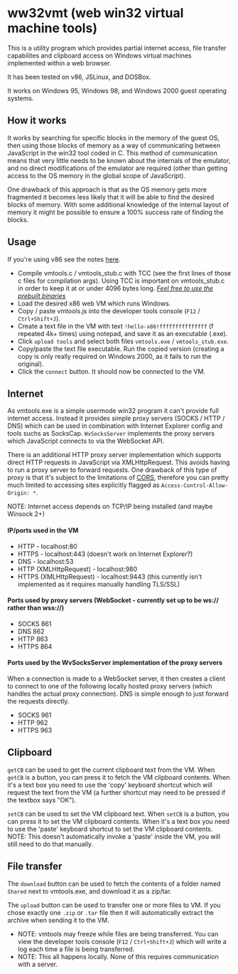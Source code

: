 # ww32vmt (web win32 virtual machine tools)

This is a utility program which provides partial internet access, file transfer capabilites and clipboard access on Windows virtual machines implemented within a web browser.

It has been tested on v86, JSLinux, and DOSBox.

It works on Windows 95, Windows 98, and Windows 2000 guest operating systems.

## How it works

It works by searching for specific blocks in the memory of the guest OS, then using those blocks of memory as a way of communicating between JavaScript in the win32 tool coded in C. This method of communication means that very little needs to be known about the internals of the emulator, and no direct modifications of the emulator are required (other than getting access to the OS memory in the global scope of JavaScript).

One drawback of this approach is that as the OS memory gets more fragmented it becomes less likely that it will be able to find the desired blocks of memory. With some additional knowledge of the internal layout of memory it might be possible to ensure a 100% success rate of finding the blocks.

## Usage

If you're using v86 see the notes [here](https://github.com/pixeltris/ww32vmt/blob/2ef570fd1391d7f0925f25d5fa9c59ffd69c1ce2/vmtools.js#L12).

- Compile vmtools.c / vmtools_stub.c with TCC (see the first lines of those c files for compilation args). Using TCC is important on vmtools_stub.c in order to keep it at or under 4096 bytes long. _[Feel free to use the prebuilt binaries](https://github.com/pixeltris/ww32vmt/tree/master/build)_
- Load the desired x86 web VM which runs Windows.
- Copy / paste vmtools.js into the developer tools console (`F12` / `Ctrl+Shift+J`).
- Create a text file in the VM with text `!hello-x86!fffffffffffffff` (f repeated 4k+ times) using notepad, and save it as an executable (.exe).
- Click `upload tools` and select both files `vmtools.exe` / `vmtools_stub.exe`.
- Copy/paste the text file executable. Run the copied version (creating a copy is only really required on Windows 2000, as it fails to run the original).
- Click the `connect` button. It should now be connected to the VM.

## Internet

As vmtools.exe is a simple usermode win32 program it can't provide full internet access. Instead it provides simple proxy servers (SOCKS / HTTP / DNS) which can be used in combination with Internet Explorer config and tools suchs as SocksCap. `WvSocksServer` implements the proxy servers which JavaScript connects to via the WebSocket API.

There is an additional HTTP proxy server implementation which supports direct HTTP requests in JavaScript via XMLHttpRequest. This avoids having to run a proxy server to forward requests. One drawback of this type of proxy is that it's subject to the limitations of [CORS](https://en.wikipedia.org/wiki/Cross-origin_resource_sharing), therefore you can pretty much limited to accessing sites explicitly flagged as `Access-Control-Allow-Origin: *`.

NOTE: Internet access depends on TCP/IP being installed (and maybe Winsock 2+)

#### IP/ports used in the VM

- HTTP - localhost:80
- HTTPS - localhost:443 (doesn't work on Internet Explorer?)
- DNS - localhost:53
- HTTP (XMLHttpRequest) - localhost:980
- HTTPS (XMLHttpRequest) - localhost:9443 (this currently isn't implemented as it requires manually handling TLS/SSL)

#### Ports used by proxy servers (WebSocket - currently set up to be ws:// rather than wss://)

- SOCKS 861
- DNS 862
- HTTP 863
- HTTPS 864

#### Ports used by the WvSocksServer implementation of the proxy servers

When a connection is made to a WebSocket server, it then creates a client to connect to one of the following locally hosted proxy servers (which handles the actual proxy connection). DNS is simple enough to just forward the requests directly.

- SOCKS 961
- HTTP 962
- HTTPS 963

## Clipboard

`getCB` can be used to get the current clipboard text from the VM. When `getCB` is a button, you can press it to fetch the VM clipboard contents. When it's a text box you need to use the 'copy' keyboard shortcut which will request the text from the VM (a further shortcut may need to be pressed if the textbox says "OK").

`setCB` can be used to set the VM clipboard text. When `setCB` is a button, you can press it to set the VM clipboard contents. When it's a text box you need to use the 'paste' keyboard shortcut to set the VM clipboard contents. NOTE: This doesn't automatically invoke a 'paste' inside the VM, you will still need to do that manually.

## File transfer

The `download` button can be used to fetch the contents of a folder named `Shared` next to vmtools.exe, and download it as a zip/tar.

The `upload` button can be used to transfer one or more files to VM. If you chose exactly one `.zip` or `.tar` file then it will automatically extract the archive when sending it to the VM.

- NOTE: vmtools may freeze while files are being transferred. You can view the developer tools console (`F12` / `Ctrl+Shift+J`) which will write a log each time a file is being transferred.
- NOTE: This all happens locally. None of this requires communication with a server.
